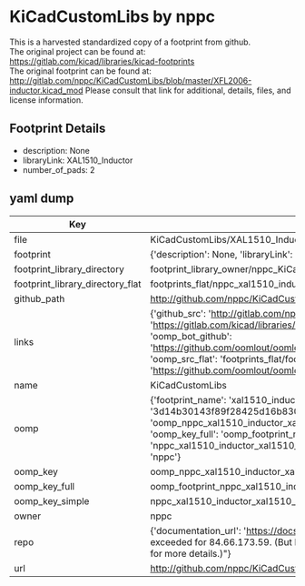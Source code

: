 # KiCadCustomLibs by nppc  
This is a harvested standardized copy of a footprint from github.  
The original project can be found at:  
https://gitlab.com/kicad/libraries/kicad-footprints  
The original footprint can be found at:
http://gitlab.com/nppc/KiCadCustomLibs/blob/master/XFL2006-inductor.kicad_mod
Please consult that link for additional, details, files, and license information.  
## Footprint Details
* description: None  
* libraryLink: XAL1510_Inductor  
* number_of_pads: 2  
## yaml dump  
| Key | Value |  
| --- | --- |  
| file | KiCadCustomLibs/XAL1510_Inductor.kicad_mod |  
| footprint | {'description': None, 'libraryLink': 'XAL1510_Inductor', 'number_of_pads': 2} |  
| footprint_library_directory | footprint_library_owner/nppc_KiCadCustomLibs |  
| footprint_library_directory_flat | footprints_flat/nppc_xal1510_inductor_xal1510_inductor/working |  
| github_path | http://github.com/nppc/KiCadCustomLibs/blob/master/XAL1510_Inductor.kicad_mod |  
| links | {'github_src': 'http://gitlab.com/nppc/KiCadCustomLibs/blob/master/XFL2006-inductor.kicad_mod', 'github_src_repo': 'https://gitlab.com/kicad/libraries/kicad-footprints', 'oomp_bot': 'footprints/nppc_xal1510_inductor_xal1510_inductor/working', 'oomp_bot_github': 'https://github.com/oomlout/oomlout_oomp_footprint_bot/tree/main/footprints/nppc_xal1510_inductor_xal1510_inductor/working', 'oomp_src_flat': 'footprints_flat/footprints_flat/nppc_xal1510_inductor_xal1510_inductor/working', 'oomp_src_flat_github': 'https://github.com/oomlout/oomlout_oomp_footprint_src/tree/main/footprints_flat/nppc_xal1510_inductor_xal1510_inductor/working'} |  
| name | KiCadCustomLibs |  
| oomp | {'footprint_name': 'xal1510_inductor', 'library_name': 'xal1510_inductor_kicad_mod', 'md5': '3d14b30143f89f28425d16b830b8ead5', 'md5_10': '3d14b30143', 'md5_5': '3d14b', 'md5_6': '3d14b3', 'oomp_key': 'oomp_nppc_xal1510_inductor_xal1510_inductor', 'oomp_key_extra': 'oomp_footprint_nppc_xal1510_inductor_xal1510_inductor', 'oomp_key_full': 'oomp_footprint_nppc_xal1510_inductor_xal1510_inductor_3d14b3', 'oomp_key_simple': 'nppc_xal1510_inductor_xal1510_inductor', 'original_filename': 'KiCadCustomLibs/XAL1510_Inductor.kicad_mod', 'owner_name': 'nppc'} |  
| oomp_key | oomp_nppc_xal1510_inductor_xal1510_inductor |  
| oomp_key_full | oomp_footprint_nppc_xal1510_inductor_xal1510_inductor |  
| oomp_key_simple | nppc_xal1510_inductor_xal1510_inductor |  
| owner | nppc |  
| repo | {'documentation_url': 'https://docs.github.com/rest/overview/resources-in-the-rest-api#rate-limiting', 'message': "API rate limit exceeded for 84.66.173.59. (But here's the good news: Authenticated requests get a higher rate limit. Check out the documentation for more details.)"} |  
| url | http://github.com/nppc/KiCadCustomLibs |  

